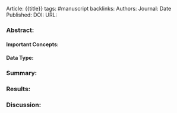 Article: {{title}}
tags: #manuscript 
backlinks:
Authors: 
Journal: 
Date Published: 
DOI: 
URL: 

### Abstract:



#### Important Concepts:



#### Data Type:


### Summary:



### Results:



### Discussion:
